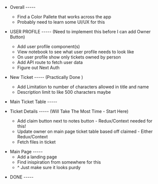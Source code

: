 - Overall -----

  - Find a Color Pallete that works across the app
  - Probably need to learn some UI/UX for this

- USER PROFILE ----- (Need to implement this before I can add Owner Button)

  - Add user profile component(s)
  - View notebook to see what user profile needs to look like
  - On user profile show only tickets owned by person
  - Add API route to fetch user data
  - Figure out Next Auth

* New Ticket ----- (Practically Done )

  - Add Limitation to number of characters allowed in title and name
  - Description limit to like 500 characters maybe

* Main Ticket Table -----

* Ticket Details ----- (Will Take The Most Time - Start Here)

  - Add claim button next to notes button - Redux/Context needed for this!
  - Update owner on main page ticket table based off claimed - Either Redux/Context
  - Fetch files in ticket

- Main Page -----
  - Add a landing page
  - Find inispiration from somewhere for this
  - ^ Just make sure it looks purdy

* DONE -----

<!-- - Add ticket details component(s) - check whiteboard/notebook for layout -->
<!-- - Add API route for notes based off ticketId -->
<!-- * Add New Job/ Ticket Button above table on main page -->
<!-- * Fetch Owner , Title, Tier, Ticket ID Only -->
<!-- * Add API to fetch ticket data -->
  <!-- * Add new ticket component(s) -->
  <!-- * Add API route for adding new ticket -->
  <!-- - View notebook on how new ticket form should look -->
  <!-- - Add Tier Dropdown - Tier C, Tier B, Tier A -->
  <!-- - Figure out of how attach files -->
  <!-- * Setup submitFormHandler with the new ticket API -->
  <!-- - Style New Job Button -->
